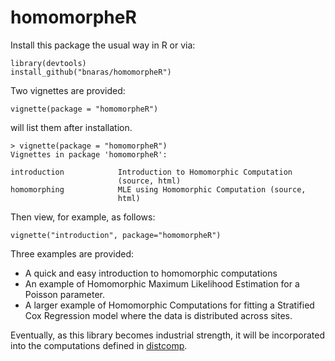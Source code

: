 homomorpheR
===========

Install this package the usual way in R or via:

```{r}
library(devtools)
install_github("bnaras/homomorpheR")
```

Two vignettes are provided:

```{r}
vignette(package = "homomorpheR")
```

will list them after installation.

```
> vignette(package = "homomorpheR")
Vignettes in package 'homomorpheR':

introduction            Introduction to Homomorphic Computation
                        (source, html)
homomorphing            MLE using Homomorphic Computation (source,
                        html)
```

Then view, for example, as follows:

```{r}
vignette("introduction", package="homomorpheR")
```

Three examples are provided:

- A quick and easy introduction to homomorphic computations
- An example of Homomorphic Maximum Likelihood Estimation for a Poisson
  parameter.
- A larger example of Homomorphic Computations for fitting a
  Stratified Cox Regression model where the data is distributed across
  sites.

Eventually, as this library becomes industrial strength, it will be
incorporated into the computations defined in
[distcomp](https://cran.r-project.org/package=distcomp).

